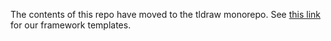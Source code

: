 The contents of this repo have moved to the tldraw monorepo. See [this link](https://github.com/tldraw/tldraw/tree/main/templates) for our framework templates.
